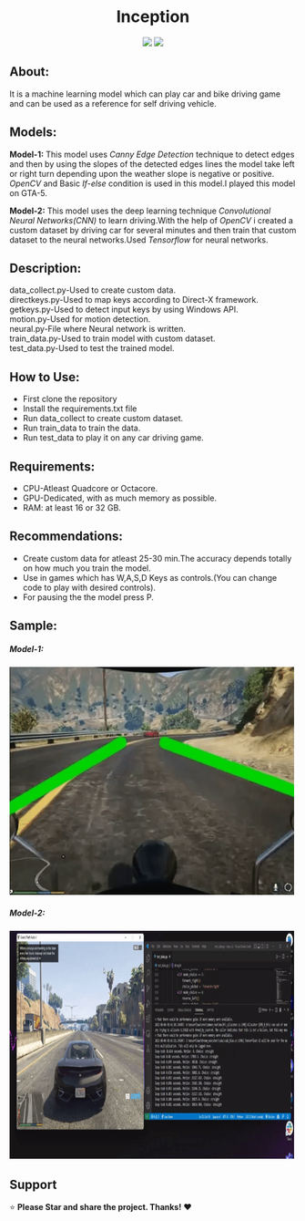 <div align="center"> 
  <h1>Inception </h1>



   

 
</div>
<div align="center"> 
  <img src="https://img.shields.io/badge/python-3670A0?style=for-the-badge&logo=python&logoColor=ffdd54">
  <img src="https://img.shields.io/badge/TensorFlow-%23FF6F00.svg?style=for-the-badge&logo=TensorFlow&logoColor=white">
  
 
 </div> 

## About:
It is a machine learning model which can play car and bike driving game and can be used as a reference for self driving vehicle.



## Models:
**Model-1:** This model uses *Canny Edge Detection* technique to detect edges and then by using the slopes of the detected edges lines the model take left or right turn depending upon the weather slope is negative or positive. *OpenCV* and Basic *If-else* condition is used in this model.I played this model on GTA-5.

**Model-2:** This model uses the deep learning technique *Convolutional Neural Networks(CNN)* to learn driving.With the help of *OpenCV*  i created a custom dataset by driving car for several minutes and then train that custom dataset to the neural networks.Used *Tensorflow* for neural networks.

## Description:
data_collect.py-Used to create custom data.<br>
directkeys.py-Used to map keys according to Direct-X framework.<br>
getkeys.py-Used to detect input keys by using Windows API.<br>
motion.py-Used for motion detection.<br>
neural.py-File where Neural network is written.<br>
train_data.py-Used to train model with custom dataset.<br>
test_data.py-Used to test the trained model.<br>

## How to Use:
* First clone the repository
* Install the requirements.txt file
* Run data_collect to create custom dataset.
* Run train_data to train the data.
* Run test_data to play it on any car driving game.

## Requirements:
* CPU-Atleast Quadcore or Octacore.
* GPU-Dedicated, with as much memory as possible.
* RAM: at least 16 or 32 GB.

## Recommendations:
* Create custom data for atleast 25-30 min.The accuracy depends totally on how much you train the model.
* Use in games which has W,A,S,D Keys as controls.(You can change code to play with desired controls).
* For pausing the the model press P.

## Sample:
<div align="left"> 
<h5>Model-1:</h5>
<img src="https://github.com/Dynamic-Vector/Inception/blob/master/res/v1.gif" width=500 height=400>
</div>
<div align="left">
<h5>Model-2:</h5>
<img src="https://github.com/Dynamic-Vector/Inception/blob/master/res/cnn_V2.gif" width=500 height=400>
</div>














## Support
⭐ **Please Star  and share the project. Thanks!** ❤️ 
